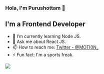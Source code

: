 ### Hola, I'm Purushottam 👋
## I'm a Frontend Developer

- 🌱 I’m currently learning Node JS.
- 💬 Ask me about  React JS.
- 📫 How to reach me: [Twitter - @MOTI0N_](https://twitter.com/MOTI0N_)
- ⚡ Fun fact: I'm a sports freak.


<img src="https://github-readme-stats.vercel.app/api?username=iDraciel&&show_icons=true&title_color=ffffff&icon_color=bb2acf&text_color=daf7dc&bg_color=151515">
    
